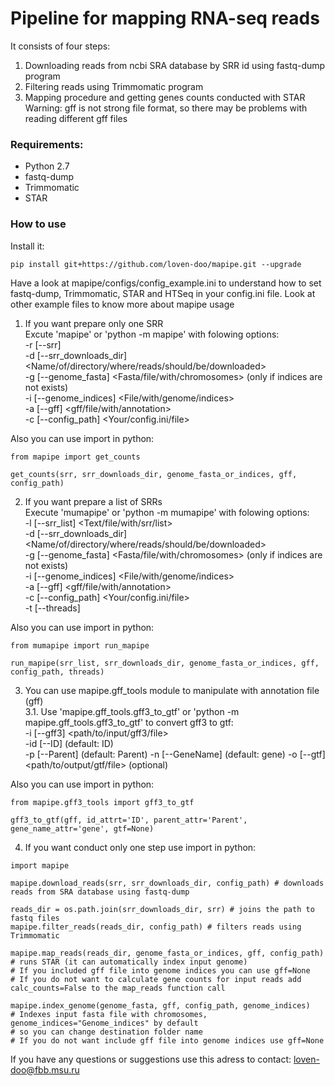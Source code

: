 # Pipeline for mapping RNA-seq reads

It consists of four steps:
1. Downloading reads from ncbi SRA database by SRR id using fastq-dump program
2. Filtering reads using Trimmomatic program
3. Mapping procedure and getting genes counts conducted with STAR  
Warning: gff is not strong file format, so there may be problems with reading different gff files

### Requirements:
- Python 2.7
- fastq-dump
- Trimmomatic
- STAR


### How to use

Install it:
```
pip install git+https://github.com/loven-doo/mapipe.git --upgrade  
```

Have a look at mapipe/configs/config_example.ini to understand how to set fastq-dump,
Trimmomatic, STAR and HTSeq in your config.ini file.
Look at other example files to know more about mapipe usage

1. If you want prepare only one SRR  
Excute 'mapipe' or 'python -m mapipe' with folowing options:  
-r [--srr] <The SRR id for the reads>  
-d [--srr_downloads_dir] <Name/of/directory/where/reads/should/be/downloaded>  
-g [--genome_fasta] <Fasta/file/with/chromosomes> (only if indices are not exists)  
-i [--genome_indices] <File/with/genome/indices>  
-a [--gff] <gff/file/with/annotation>  
-c [--config_path] <Your/config.ini/file>  

Also you can use import in python:
```
from mapipe import get_counts

get_counts(srr, srr_downloads_dir, genome_fasta_or_indices, gff, config_path)
```
2. If you want prepare a list of SRRs  
Execute 'mumapipe' or 'python -m mumapipe' with folowing options:  
-l [--srr_list] <Text/file/with/srr/list>  
-d [--srr_downloads_dir] <Name/of/directory/where/reads/should/be/downloaded>  
-g [--genome_fasta] <Fasta/file/with/chromosomes> (only if indices are not exists)  
-i [--genome_indices] <File/with/genome/indices>  
-a [--gff] <gff/file/with/annotation>  
-c [--config_path] <Your/config.ini/file>  
-t [--threads] <Number of threads>  

Also you can use import in python:
```
from mumapipe import run_mapipe

run_mapipe(srr_list, srr_downloads_dir, genome_fasta_or_indices, gff, config_path, threads)
```
3. You can use mapipe.gff_tools module to manipulate with annotation file (gff)  
 3.1. Use 'mapipe.gff_tools.gff3_to_gtf' or 'python -m mapipe.gff_tools.gff3_to_gtf' to convert gff3 to gtf:  
 -i [--gff3] <path/to/input/gff3/file>  
 -id [--ID] <Name of ID attribute in input gff3 file> (default: ID)  
 -p [--Parent] <Name of Parent attribute in input gff3 file> (default: Parent)
 -n [--GeneName] <Name of gene attribute in input gff3 file> (default: gene)
 -o [--gtf] <path/to/output/gtf/file> (optional)  
 
 Also you can use import in python:
 ```
 from mapipe.gff3_tools import gff3_to_gtf  
 
 gff3_to_gtf(gff, id_attrt='ID', parent_attr='Parent', gene_name_attr='gene', gtf=None)
 ```
4. If you want conduct only one step use import in python:  
```
import mapipe  

mapipe.download_reads(srr, srr_downloads_dir, config_path) # downloads reads from SRA database using fastq-dump

reads_dir = os.path.join(srr_downloads_dir, srr) # joins the path to fastq files
mapipe.filter_reads(reads_dir, config_path) # filters reads using Trimmomatic

mapipe.map_reads(reads_dir, genome_fasta_or_indices, gff, config_path) # runs STAR (it can automatically index input genome)  
# If you included gff file into genome indices you can use gff=None  
# If you do not want to calculate gene counts for input reads add calc_counts=False to the map_reads function call

mapipe.index_genome(genome_fasta, gff, config_path, genome_indices)
# Indexes input fasta file with chromosomes, genome_indices="Genome_indices" by default
# so you can change destination folder name  
# If you do not want include gff file into genome indices use gff=None
```  

If you have any questions or suggestions use this adress to contact: loven-doo@fbb.msu.ru
